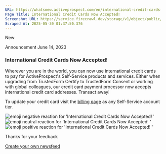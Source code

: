 ```yaml
---
URL: https://whatsnew.activeprospect.com/en/international-credit-cards-now-accepted
Page Title: International Credit Cards Now Accepted! 
Screenshot URL: https://service.firecrawl.dev/storage/v1/object/public/media/screenshot-c771c003-9ce3-4fb4-898f-34e564bffdc4.png
Scraped At: 2025-05-30 01:37:50.376
---
```


New

Announcement
June 14, 2023

### International Credit Cards Now Accepted!

Wherever you are in the world, you can now use international credit cards to pay for ActiveProspect's Self-Service products and services. Either when upgrading from TrustedForm Certify to TrustedForm Consent or working with global colleagues, our credit card payment processor now accepts international credit card addresses. Transact away!

To update your credit card visit the [billing page](https://account.activeprospect.com/billing) as any Self-Service account tier.

![emoji negative reaction for 'International Credit Cards Now Accepted! '](https://app.getbeamer.com/images/emojiNeg.svg)![emoji neutral reaction for 'International Credit Cards Now Accepted! '](https://app.getbeamer.com/images/emojiNeut.svg)![emoji positive reaction for 'International Credit Cards Now Accepted! '](https://app.getbeamer.com/images/emojiPos.svg)

Thanks for your feedback

[Create your own newsfeed](https://www.getbeamer.com/?ref=watermark_MErKJCnu12412_public&company=ActiveProspect&watermarkRef=create&utm_term=MErKJCnu12412&utm_content=ActiveProspect&utm_source=standalone&utm_medium=footer&utm_campaign=create)
